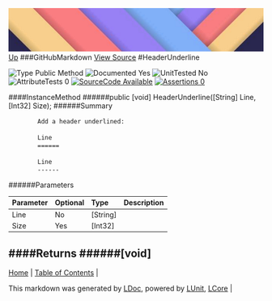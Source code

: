 ![](../Content/LDoc-banner-small.png "")
[Up](GitHubMarkdown.md)
###GitHubMarkdown
[View Source](GitHubMarkdown.md)
#HeaderUnderline

![Type Public Method](http://b.repl.ca/v1/Type-Public%20Method-lightgrey.png "") ![Documented Yes](http://b.repl.ca/v1/Documented-Yes-brightgreen.png "") ![UnitTested No](http://b.repl.ca/v1/UnitTested-No-lightgrey.png "") ![AttributeTests 0](http://b.repl.ca/v1/AttributeTests-0-lightgrey.png "") [![SourceCode Available](http://b.repl.ca/v1/SourceCode-Available-brightgreen.png "")](GitHubMarkdown.md) [![Assertions 0](http://b.repl.ca/v1/Assertions-0-brightgreen.png "")](GitHubMarkdown.md)

####InstanceMethod
######public [void] HeaderUnderline([String] Line, [Int32] Size);
######Summary

            Add a header underlined:
            
            Line
            ======
            
            Line 
            ------
            
######Parameters

Parameter | Optional | Type | Description
:---  | :---  | :---  | :--- 
Line | No | [String] | 
Size | Yes | [Int32] | 

####Returns
######[void]
---

[Home](../../README.md) | [Table of Contents](../../TableOfContents.md) | 


This markdown was generated by [LDoc](https://github.com/CodeSingularity/LDoc), powered by [LUnit](https://github.com/CodeSingularity/LUnit), [LCore](https://github.com/CodeSingularity/LCore) | 

